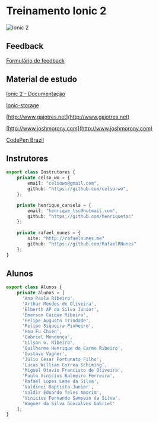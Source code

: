 # Treinamento Ionic 2

![Ionic 2](http://ionic.io/img/2.png)

## Feedback

[Formulário de feedback](https://goo.gl/forms/tpVgTeYfhrgNNzkD3)

## Material de estudo

[Ionic 2 - Documentação](https://ionicframework.com/docs/v2/)

[Ionic-storage](https://github.com/driftyco/ionic-storage)

[http://www.gajotres.net](http://www.gajotres.net)

[http://www.joshmorony.com](http://www.joshmorony.com)

[CodePen Brazil](https://nvite.com/CodePenSorocaba/cbda)

## Instrutores

```typescript
export class Instrutores {
    private celso_wo = {
        email: "celsowo@gmail.com",
        github: "https://github.com/celso-wo",
    };

    private henrique_cansela = {
        email: "henrique_tsc@hotmail.com",
        github: "https://github.com/henriquetsc"
    };
    
    private rafael_nunes = {
        site: "http://rafaelnunes.me"
        github: "https://github.com/RafaelRNunes"
    };
}
```

## Alunos

```typescript
export class Alunos {
    private alunos = [
      'Ana Paula Ribeiro',
      'Arthur Mendes de Oliveira',
      'Elberth AP da Silva Júnior',
      'Emerson Caique Ribeiro',
      'Felipe Augusto Trindade',
      'Felipe Siqueira Pinheiro',
      'Hsu Fu Chien',
      'Gabriel Mendonça',
      'Gilson G. Ribeiro',
      'Guilherme Henrique do Carmo Ribeiro',
      'Gustavo Vagner',
      'Júlio César Fortunato Filho',
      'Lucas William Correa Schiming',
      'Miguel Otavio Francisco de Oliveira',
      'Paulo Vinicius Baleeiro Ferreira',
      'Rafael Lopes Leme da Silva',
      'Valdinei Baptista Junior',
      'Valdir Eduardo Teles Amorim',
      'Vinicius Fernando Sampaio da Silva',
      'Wagner da Silva Goncalves Gabriel'
    ];
}
```
